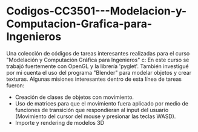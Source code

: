 # Codigos-CC3501---Modelacion-y-Computacion-Grafica-para-Ingenieros
Una colección de códigos de tareas interesantes realizadas para el curso "Modelación y Computación Gráfica para Ingenieros" c:
En este curso se trabajó fuertemente con OpenGL y la librería 'pyglet'. También investigué por mi cuenta el uso del programa "Blender" para modelar objetos y crear texturas.
Algunas misiones interesantes dentro de esta línea de tareas fueron:
- Creación de clases de objetos con movimiento.
- Uso de matrices para que el movimiento fuera aplicado por medio de funciones de transición que respondieran al input del usuario (Movimiento del cursor del mouse y presionar las teclas WASD).
- Importe y rendering de modelos 3D
